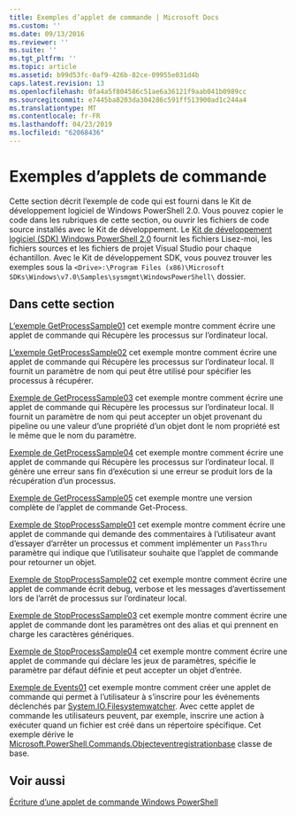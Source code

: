 ```yaml
---
title: Exemples d’applet de commande | Microsoft Docs
ms.custom: ''
ms.date: 09/13/2016
ms.reviewer: ''
ms.suite: ''
ms.tgt_pltfrm: ''
ms.topic: article
ms.assetid: b99d53fc-0af9-426b-82ce-09955e031d4b
caps.latest.revision: 13
ms.openlocfilehash: 0fa4a5f804586c51ae6a36121f9aab041b0989cc
ms.sourcegitcommit: e7445ba8203da304286c591ff513900ad1c244a4
ms.translationtype: MT
ms.contentlocale: fr-FR
ms.lasthandoff: 04/23/2019
ms.locfileid: "62068436"
---
```

# <a name="cmdlet-samples"></a>Exemples d’applets de commande

Cette section décrit l’exemple de code qui est fourni dans le Kit de développement logiciel de Windows PowerShell 2.0. Vous pouvez copier le code dans les rubriques de cette section, ou ouvrir les fichiers de code source installés avec le Kit de développement. Le [Kit de développement logiciel (SDK) Windows PowerShell 2.0](https://www.microsoft.com/en-us/download/details.aspx?id=2560) fournit les fichiers Lisez-moi, les fichiers sources et les fichiers de projet Visual Studio pour chaque échantillon. Avec le Kit de développement SDK, vous pouvez trouver les exemples sous la `<Drive>:\Program Files (x86)\Microsoft SDKs\Windows\v7.0\Samples\sysmgmt\WindowsPowerShell\` dossier.

## <a name="in-this-section"></a>Dans cette section

[L’exemple GetProcessSample01](./getprocesssample01-sample.md) cet exemple montre comment écrire une applet de commande qui Récupère les processus sur l’ordinateur local.

[L’exemple GetProcessSample02](./getprocesssample02-sample.md) cet exemple montre comment écrire une applet de commande qui Récupère les processus sur l’ordinateur local. Il fournit un paramètre de nom qui peut être utilisé pour spécifier les processus à récupérer.

[Exemple de GetProcessSample03](./getprocesssample03-sample.md) cet exemple montre comment écrire une applet de commande qui Récupère les processus sur l’ordinateur local. Il fournit un paramètre de nom qui peut accepter un objet provenant du pipeline ou une valeur d’une propriété d’un objet dont le nom propriété est le même que le nom du paramètre.

[Exemple de GetProcessSample04](./getprocesssample04-sample.md) cet exemple montre comment écrire une applet de commande qui Récupère les processus sur l’ordinateur local. Il génère une erreur sans fin d’exécution si une erreur se produit lors de la récupération d’un processus.

[Exemple de GetProcessSample05](./getprocesssample05-sample.md) cet exemple montre une version complète de l’applet de commande Get-Process.

[Exemple de StopProcessSample01](./stopprocesssample01-sample.md) cet exemple montre comment écrire une applet de commande qui demande des commentaires à l’utilisateur avant d’essayer d’arrêter un processus et comment implémenter un `PassThru` paramètre qui indique que l’utilisateur souhaite que l’applet de commande pour retourner un objet.

[Exemple de StopProcessSample02](./stopprocesssample02-sample.md) cet exemple montre comment écrire une applet de commande écrit debug, verbose et les messages d’avertissement lors de l’arrêt de processus sur l’ordinateur local.

[Exemple de StopProcessSample03](./stopprocesssample03-sample.md) cet exemple montre comment écrire une applet de commande dont les paramètres ont des alias et qui prennent en charge les caractères génériques.

[Exemple de StopProcessSample04](./stopprocesssample04-sample.md) cet exemple montre comment écrire une applet de commande qui déclare les jeux de paramètres, spécifie le paramètre par défaut définie et peut accepter un objet d’entrée.

[Exemple de Events01](./events01-sample.md) cet exemple montre comment créer une applet de commande qui permet à l’utilisateur à s’inscrire pour les événements déclenchés par [System.IO.Filesystemwatcher](/dotnet/api/System.IO.FileSystemWatcher). Avec cette applet de commande les utilisateurs peuvent, par exemple, inscrire une action à exécuter quand un fichier est créé dans un répertoire spécifique. Cet exemple dérive le [Microsoft.PowerShell.Commands.Objecteventregistrationbase](/dotnet/api/Microsoft.PowerShell.Commands.ObjectEventRegistrationBase) classe de base.

## <a name="see-also"></a>Voir aussi

[Écriture d’une applet de commande Windows PowerShell](./writing-a-windows-powershell-cmdlet.md)
